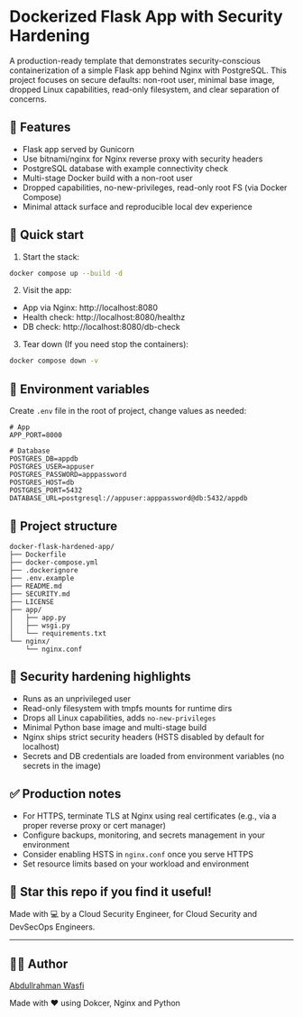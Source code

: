 # Dockerized Flask App with Security Hardening

A production-ready template that demonstrates security-conscious containerization of a simple Flask app behind Nginx with PostgreSQL.
This project focuses on secure defaults: non-root user, minimal base image, dropped Linux capabilities, read-only filesystem, and clear separation of concerns.

## 🔐 Features

- Flask app served by Gunicorn
- Use bitnami/nginx for Nginx reverse proxy with security headers
- PostgreSQL database with example connectivity check
- Multi-stage Docker build with a non-root user
- Dropped capabilities, no-new-privileges, read-only root FS (via Docker Compose)
- Minimal attack surface and reproducible local dev experience

## 🚀 Quick start

1) Start the stack:
```bash
docker compose up --build -d
```

2) Visit the app:
- App via Nginx: http://localhost:8080
- Health check: http://localhost:8080/healthz
- DB check: http://localhost:8080/db-check

3) Tear down (If you need stop the containers):
```bash
docker compose down -v
```

## 🧰 Environment variables

Create `.env` file in the root of project, change values as needed:

```
# App
APP_PORT=8000

# Database
POSTGRES_DB=appdb
POSTGRES_USER=appuser
POSTGRES_PASSWORD=apppassword
POSTGRES_HOST=db
POSTGRES_PORT=5432
DATABASE_URL=postgresql://appuser:apppassword@db:5432/appdb
```

## 📁 Project structure

```
docker-flask-hardened-app/
├── Dockerfile
├── docker-compose.yml
├── .dockerignore
├── .env.example
├── README.md
├── SECURITY.md
├── LICENSE
├── app/
│   ├── app.py
│   ├── wsgi.py
│   └── requirements.txt
└── nginx/
    └── nginx.conf
```

## 🔐 Security hardening highlights

- Runs as an unprivileged user
- Read-only filesystem with tmpfs mounts for runtime dirs
- Drops all Linux capabilities, adds `no-new-privileges`
- Minimal Python base image and multi-stage build
- Nginx ships strict security headers (HSTS disabled by default for localhost)
- Secrets and DB credentials are loaded from environment variables (no secrets in the image)

## ✅ Production notes

- For HTTPS, terminate TLS at Nginx using real certificates (e.g., via a proper reverse proxy or cert manager)
- Configure backups, monitoring, and secrets management in your environment
- Consider enabling HSTS in `nginx.conf` once you serve HTTPS
- Set resource limits based on your workload and environment

## 🌟 Star this repo if you find it useful!

Made with 💻 by a Cloud Security Engineer, for Cloud Security and DevSecOps Engineers.

----

## 👨‍💻 Author

[Abdullrahman Wasfi](https://www.linkedin.com/in/abdullrahmanwasfi)

Made with ❤️ using Dokcer, Nginx and Python